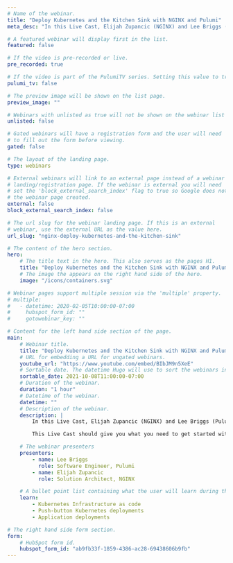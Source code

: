 ```yaml
---
# Name of the webinar.
title: "Deploy Kubernetes and the Kitchen Sink with NGINX and Pulumi"
meta_desc: "In this Live Cast, Elijah Zupancic (NGINX) and Lee Briggs (Pulumi) will introduce a push-button Kubernetes deployment on AWS EKS using Pulumi."

# A featured webinar will display first in the list.
featured: false

# If the video is pre-recorded or live.
pre_recorded: true

# If the video is part of the PulumiTV series. Setting this value to true will list the video in the "PulumiTV" section.
pulumi_tv: false

# The preview image will be shown on the list page.
preview_image: ""

# Webinars with unlisted as true will not be shown on the webinar list
unlisted: false

# Gated webinars will have a registration form and the user will need
# to fill out the form before viewing.
gated: false

# The layout of the landing page.
type: webinars

# External webinars will link to an external page instead of a webinar
# landing/registration page. If the webinar is external you will need
# set the 'block_external_search_index' flag to true so Google does not index
# the webinar page created.
external: false
block_external_search_index: false

# The url slug for the webinar landing page. If this is an external
# webinar, use the external URL as the value here.
url_slug: "nginx-deploy-kubernetes-and-the-kitchen-sink"

# The content of the hero section.
hero:
    # The title text in the hero. This also serves as the pages H1.
    title: "Deploy Kubernetes and the Kitchen Sink with NGINX and Pulumi"
    # The image the appears on the right hand side of the hero.
    image: "/icons/containers.svg"

# Webinar pages support multiple session via the 'multiple' property.
# multiple:
#   - datetime: 2020-02-05T10:00:00-07:00
#     hubspot_form_id: ""
#     gotowebinar_key: ""

# Content for the left hand side section of the page.
main:
    # Webinar title.
    title: "Deploy Kubernetes and the Kitchen Sink with NGINX and Pulumi"
    # URL for embedding a URL for ungated webinars.
    youtube_url: "https://www.youtube.com/embed/BIbJM9n5XeE"
    # Sortable date. The datetime Hugo will use to sort the webinars in date order.
    sortable_date: 2021-10-08T11:00:00-07:00
    # Duration of the webinar.
    duration: "1 hour"
    # Datetime of the webinar.
    datetime: ""
    # Description of the webinar.
    description: |
        In this Live Cast, Elijah Zupancic (NGINX) and Lee Briggs (Pulumi) will introduce a push-button Kubernetes deployment on AWS EKS using Pulumi for infrastructure definition. We will delve into some advanced topics such as chaining multiple Pulumi projects together, creating Kubernetes infrastructure as code, building / deploying NGINX Kubernetes Ingress Controller, and application deployments. All topics covered will have corresponding open-source examples that can be borrowed from freely.

        This Live Cast should give you what you need to get started with a production ready Kubernetes cluster with NGINX and Pulumi.

    # The webinar presenters
    presenters:
        - name: Lee Briggs
          role: Software Engineer, Pulumi
        - name: Elijah Zupancic
          role: Solution Architect, NGINX

    # A bullet point list containing what the user will learn during the webinar.
    learn:
        - Kubernetes Infrastructure as code
        - Push-button Kubernetes deployments
        - Application deployments

# The right hand side form section.
form:
    # HubSpot form id.
    hubspot_form_id: "ab9fb33f-1859-4386-ac28-69438606b9fb"
---
```

